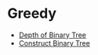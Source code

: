# Greedy

* [Depth of Binary Tree](depth_of_binary_tree.md)
* [Construct Binary Tree](construct_binary_tree.md)
